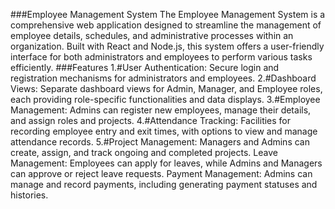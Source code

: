 ###Employee Management System
The Employee Management System is a comprehensive web application designed to streamline the management of employee details, schedules, and administrative processes within an organization. Built with React and Node.js, this system offers a user-friendly interface for both administrators and employees to perform various tasks efficiently.
###Features
1.#User Authentication: Secure login and registration mechanisms for administrators and employees.
2.#Dashboard Views: Separate dashboard views for Admin, Manager, and Employee roles, each providing role-specific functionalities and data displays.
3.#Employee Management: Admins can register new employees, manage their details, and assign roles and projects.
4.#Attendance Tracking: Facilities for recording employee entry and exit times, with options to view and manage attendance records.
5.#Project Management: Managers and Admins can create, assign, and track ongoing and completed projects.
Leave Management: Employees can apply for leaves, while Admins and Managers can approve or reject leave requests.
Payment Management: Admins can manage and record payments, including generating payment statuses and histories.